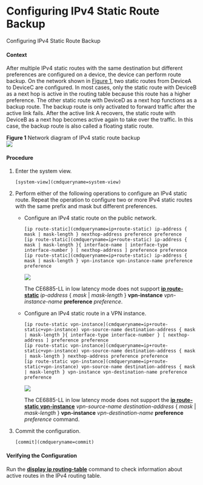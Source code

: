 Configuring IPv4 Static Route Backup
====================================

Configuring IPv4 Static Route Backup

#### Context

After multiple IPv4 static routes with the same destination but different preferences are configured on a device, the device can perform route backup. On the network shown in [Figure 1](#EN-US_TASK_0000001176662507__fig282064133919), two static routes from DeviceA to DeviceC are configured. In most cases, only the static route with DeviceB as a next hop is active in the routing table because this route has a higher preference. The other static route with DeviceD as a next hop functions as a backup route. The backup route is only activated to forward traffic after the active link fails. After the active link A recovers, the static route with DeviceB as a next hop becomes active again to take over the traffic. In this case, the backup route is also called a floating static route.

**Figure 1** Network diagram of IPv4 static route backup  
![](figure/en-us_image_0000001176662563.png)

#### Procedure

1. Enter the system view.
   
   
   ```
   [system-view](cmdqueryname=system-view)
   ```
2. Perform either of the following operations to configure an IPv4 static route. Repeat the operation to configure two or more IPv4 static routes with the same prefix and mask but different preferences.
   
   
   * Configure an IPv4 static route on the public network.
     ```
     [ip route-static](cmdqueryname=ip+route-static) ip-address { mask | mask-length } nexthop-address preference preference
     [ip route-static](cmdqueryname=ip+route-static) ip-address { mask | mask-length }{ interface-name | interface-type interface-number } [ nexthop-address ] preference preference
     [ip route-static](cmdqueryname=ip+route-static) ip-address { mask | mask-length } vpn-instance vpn-instance-name preference preference
     ```
     ![](public_sys-resources/note_3.0-en-us.png) 
     
     The CE6885-LL in low latency mode does not support [**ip route-static**](cmdqueryname=ip+route-static) *ip-address* { *mask* | *mask-length* } **vpn-instance** *vpn-instance-name* **preference** *preference*.
   * Configure an IPv4 static route in a VPN instance.
     ```
     [ip route-static vpn-instance](cmdqueryname=ip+route-static+vpn-instance) vpn-source-name destination-address { mask | mask-length }{ interface-type interface-number } [ nexthop-address ] preference preference
     [ip route-static vpn-instance](cmdqueryname=ip+route-static+vpn-instance) vpn-source-name destination-address { mask | mask-length } nexthop-address preference preference
     [ip route-static vpn-instance](cmdqueryname=ip+route-static+vpn-instance) vpn-source-name destination-address { mask | mask-length } vpn-instance vpn-destination-name preference preference
     ```
     ![](public_sys-resources/note_3.0-en-us.png) 
     
     The CE6885-LL in low latency mode does not support the [**ip route-static vpn-instance**](cmdqueryname=ip+route-static+vpn-instance) *vpn-source-name* *destination-address* { *mask* | *mask-length* } **vpn-instance** *vpn-destination-name* **preference** *preference* command.
3. Commit the configuration.
   
   
   ```
   [commit](cmdqueryname=commit)
   ```

#### Verifying the Configuration

Run the [**display ip routing-table**](cmdqueryname=display+ip+routing-table) command to check information about active routes in the IPv4 routing table.